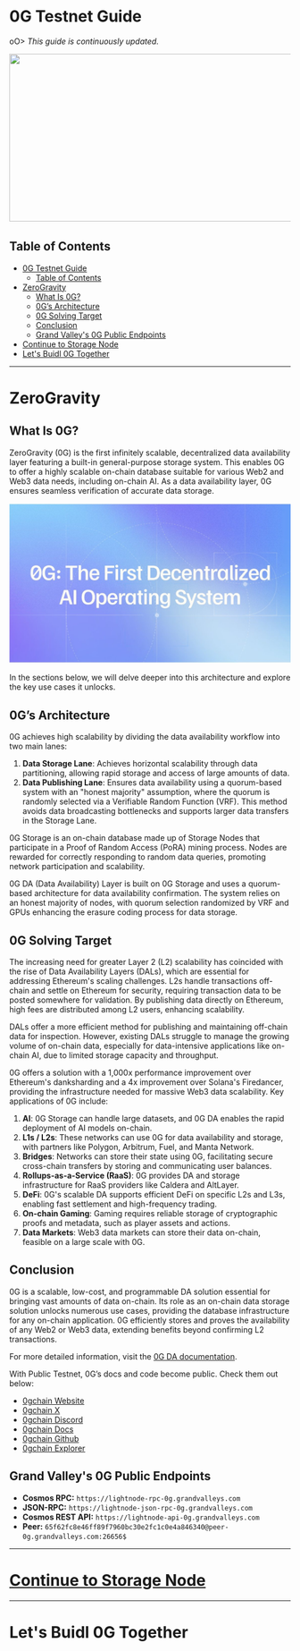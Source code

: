 # 0G Testnet Guide

oO> _This guide is continuously updated._

<p align="center">
  <img src="https://github.com/hubofvalley/Testnet-Guides/assets/100946299/fe21ef6a-0979-4ac1-8d92-6d1bcf76c7cc" width="600" height="300">
</p>

## Table of Contents

- [0G Testnet Guide](#0g-testnet-guide)
  - [Table of Contents](#table-of-contents)
- [ZeroGravity](#zerogravity)
  - [What Is 0G?](#what-is-0g)
  - [0G’s Architecture](#0gs-architecture)
  - [0G Solving Target](#0g-solving-target)
  - [Conclusion](#conclusion)
  - [Grand Valley's 0G Public Endpoints](#grand-valleys-0g-public-endpoints)
- [Continue to Storage Node](#continue-to-storage-node)
- [Let's Buidl 0G Together](#lets-buidl-0g-together)

---

# ZeroGravity

## What Is 0G?

ZeroGravity (0G) is the first infinitely scalable, decentralized data availability layer featuring a built-in general-purpose storage system. This enables 0G to offer a highly scalable on-chain database suitable for various Web2 and Web3 data needs, including on-chain AI. As a data availability layer, 0G ensures seamless verification of accurate data storage.

![dAIOS](resources/dAIOS.png)

In the sections below, we will delve deeper into this architecture and explore the key use cases it unlocks.

## 0G’s Architecture

0G achieves high scalability by dividing the data availability workflow into two main lanes:

1. **Data Storage Lane**: Achieves horizontal scalability through data partitioning, allowing rapid storage and access of large amounts of data.
2. **Data Publishing Lane**: Ensures data availability using a quorum-based system with an "honest majority" assumption, where the quorum is randomly selected via a Verifiable Random Function (VRF). This method avoids data broadcasting bottlenecks and supports larger data transfers in the Storage Lane.

0G Storage is an on-chain database made up of Storage Nodes that participate in a Proof of Random Access (PoRA) mining process. Nodes are rewarded for correctly responding to random data queries, promoting network participation and scalability.

0G DA (Data Availability) Layer is built on 0G Storage and uses a quorum-based architecture for data availability confirmation. The system relies on an honest majority of nodes, with quorum selection randomized by VRF and GPUs enhancing the erasure coding process for data storage.

## 0G Solving Target

The increasing need for greater Layer 2 (L2) scalability has coincided with the rise of Data Availability Layers (DALs), which are essential for addressing Ethereum's scaling challenges. L2s handle transactions off-chain and settle on Ethereum for security, requiring transaction data to be posted somewhere for validation. By publishing data directly on Ethereum, high fees are distributed among L2 users, enhancing scalability.

DALs offer a more efficient method for publishing and maintaining off-chain data for inspection. However, existing DALs struggle to manage the growing volume of on-chain data, especially for data-intensive applications like on-chain AI, due to limited storage capacity and throughput.

0G offers a solution with a 1,000x performance improvement over Ethereum's danksharding and a 4x improvement over Solana's Firedancer, providing the infrastructure needed for massive Web3 data scalability. Key applications of 0G include:

1. **AI**: 0G Storage can handle large datasets, and 0G DA enables the rapid deployment of AI models on-chain.
2. **L1s / L2s**: These networks can use 0G for data availability and storage, with partners like Polygon, Arbitrum, Fuel, and Manta Network.
3. **Bridges**: Networks can store their state using 0G, facilitating secure cross-chain transfers by storing and communicating user balances.
4. **Rollups-as-a-Service (RaaS)**: 0G provides DA and storage infrastructure for RaaS providers like Caldera and AltLayer.
5. **DeFi**: 0G's scalable DA supports efficient DeFi on specific L2s and L3s, enabling fast settlement and high-frequency trading.
6. **On-chain Gaming**: Gaming requires reliable storage of cryptographic proofs and metadata, such as player assets and actions.
7. **Data Markets**: Web3 data markets can store their data on-chain, feasible on a large scale with 0G.

## Conclusion

0G is a scalable, low-cost, and programmable DA solution essential for bringing vast amounts of data on-chain. Its role as an on-chain data storage solution unlocks numerous use cases, providing the database infrastructure for any on-chain application. 0G efficiently stores and proves the availability of any Web2 or Web3 data, extending benefits beyond confirming L2 transactions.

For more detailed information, visit the [0G DA documentation](https://docs.0g.ai/0g-doc/docs/0g-da).

With Public Testnet, 0G’s docs and code become public. Check them out below:

- [0gchain Website](https://0g.ai/)
- [0gchain X](https://x.com/0G_labs)
- [0gchain Discord](https://discord.com/invite/0glabs)
- [0gchain Docs](https://docs.0g.ai/0g-doc)
- [0gchain Github](https://github.com/0glabs)
- [0gchain Explorer](https://explorer.grandvalleys.com/0g-chain%20testnet)

## Grand Valley's 0G Public Endpoints

- **Cosmos RPC:** `https://lightnode-rpc-0g.grandvalleys.com`
- **JSON-RPC:** `https://lightnode-json-rpc-0g.grandvalleys.com`
- **Cosmos REST API:** `https://lightnode-api-0g.grandvalleys.com`
- **Peer:** `65f62fc8e46ff89f7960bc30e2fc1c0e4a846340@peer-0g.grandvalleys.com:26656$`

---

# [Continue to Storage Node](https://github.com/hubofvalley/Testnet-Guides/blob/main/0g%20(zero-gravity)/storage-node.md)

---

# Let's Buidl 0G Together
